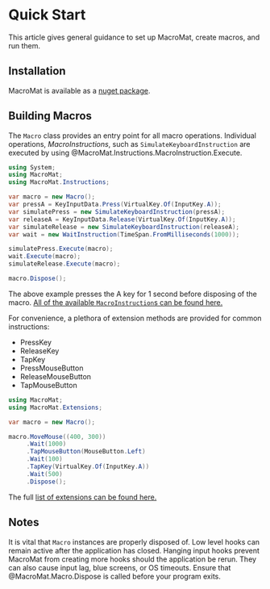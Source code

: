 # Quick Start

This article gives general guidance to set up MacroMat, create macros, and run them.

## Installation

MacroMat is available as a [nuget package](https://www.nuget.org/MacroMat).

## Building Macros

The `Macro` class provides an entry point for all macro operations. Individual 
operations, *MacroInstructions*, such as `SimulateKeyboardInstruction` are executed by using 
@MacroMat.Instructions.MacroInstruction.Execute.

```cs
using System;
using MacroMat;
using MacroMat.Instructions;

var macro = new Macro();
var pressA = KeyInputData.Press(VirtualKey.Of(InputKey.A));
var simulatePress = new SimulateKeyboardInstruction(pressA);
var releaseA = KeyInputData.Release(VirtualKey.Of(InputKey.A));
var simulateRelease = new SimulateKeyboardInstruction(releaseA);
var wait = new WaitInstruction(TimeSpan.FromMilliseconds(1000));

simulatePress.Execute(macro);
wait.Execute(macro);
simulateRelease.Execute(macro);

macro.Dispose();
```

The above example presses the A key for 1 second before disposing of the macro.
[All of the available `MacroInstruction`s can be found here.](/api/MacroMat.Instructions.html)

For convenience, a plethora of extension methods are provided for common instructions:

- PressKey
- ReleaseKey
- TapKey
- PressMouseButton
- ReleaseMouseButton
- TapMouseButton

```cs
using MacroMat;
using MacroMat.Extensions;

var macro = new Macro();

macro.MoveMouse((400, 300))
     .Wait(1000)
     .TapMouseButton(MouseButton.Left)
     .Wait(100)
     .TapKey(VirtualKey.Of(InputKey.A))
     .Wait(500)
     .Dispose();
```

The full [list of extensions can be found here.](/api/MacroMat.Extensions.html)

## Notes

It is vital that `Macro` instances are properly disposed of. Low level hooks 
can remain active after the application has closed. Hanging input hooks prevent 
MacroMat from creating more hooks should the application be rerun. They can 
also cause input lag, blue screens, or OS timeouts. Ensure that 
@MacroMat.Macro.Dispose is called before your program exits.